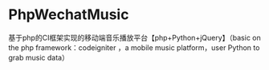 # PhpWechatMusic
基于php的CI框架实现的移动端音乐播放平台【php+Python+jQuery】（basic on the php framework：codeigniter ，a mobile music platform，user Python to grab music data）
